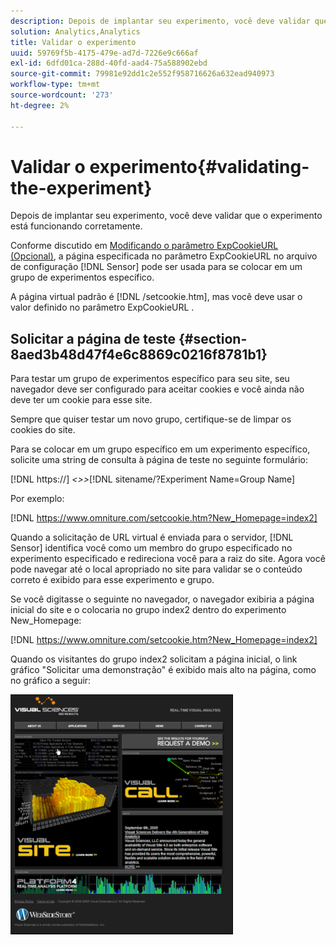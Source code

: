 ```yaml
---
description: Depois de implantar seu experimento, você deve validar que o experimento está funcionando corretamente.
solution: Analytics,Analytics
title: Validar o experimento
uuid: 59769f5b-4175-479e-ad7d-7226e9c666af
exl-id: 6dfd01ca-288d-40fd-aad4-75a588902ebd
source-git-commit: 79981e92dd1c2e552f958716626a632ead940973
workflow-type: tm+mt
source-wordcount: '273'
ht-degree: 2%

---
```


# Validar o experimento{#validating-the-experiment}

Depois de implantar seu experimento, você deve validar que o experimento está funcionando corretamente.

Conforme discutido em [Modificando o parâmetro ExpCookieURL (Opcional)](../../home/c-undst-ctrld-exp/t-en-ctrld-exp/c-mod-expckurl-prm.md#concept-215bf86bab4e4ec0b0cc803ec48a8fcf), a página especificada no parâmetro ExpCookieURL no arquivo de configuração [!DNL Sensor] pode ser usada para se colocar em um grupo de experimentos específico.

A página virtual padrão é [!DNL /setcookie.htm], mas você deve usar o valor definido no parâmetro ExpCookieURL .

## Solicitar a página de teste {#section-8aed3b48d47f4e6c8869c0216f8781b1}

Para testar um grupo de experimentos específico para seu site, seu navegador deve ser configurado para aceitar cookies e você ainda não deve ter um cookie para esse site.

Sempre que quiser testar um novo grupo, certifique-se de limpar os cookies do site.

Para se colocar em um grupo específico em um experimento específico, solicite uma string de consulta à página de teste no seguinte formulário:

[!DNL https://] *&lt;>>*[!DNL sitename/?Experiment Name=Group Name]

Por exemplo:

[!DNL https://www.omniture.com/setcookie.htm?New_Homepage=index2]

Quando a solicitação de URL virtual é enviada para o servidor, [!DNL Sensor] identifica você como um membro do grupo especificado no experimento especificado e redireciona você para a raiz do site. Agora você pode navegar até o local apropriado no site para validar se o conteúdo correto é exibido para esse experimento e grupo.

Se você digitasse o seguinte no navegador, o navegador exibiria a página inicial do site e o colocaria no grupo index2 dentro do experimento New_Homepage:

[!DNL https://www.omniture.com/setcookie.htm?New_Homepage=index2]

Quando os visitantes do grupo index2 solicitam a página inicial, o link gráfico &quot;Solicitar uma demonstração&quot; é exibido mais alto na página, como no gráfico a seguir:

![](assets/TestPage.png)
